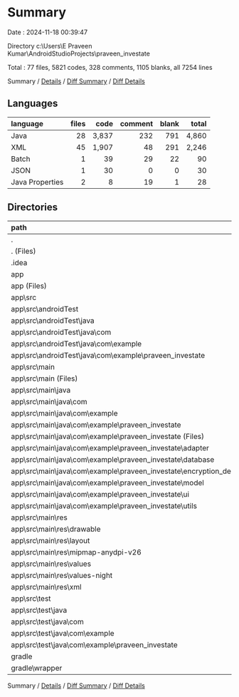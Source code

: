 # Summary

Date : 2024-11-18 00:39:47

Directory c:\\Users\\E Praveen Kumar\\AndroidStudioProjects\\praveen_investate

Total : 77 files,  5821 codes, 328 comments, 1105 blanks, all 7254 lines

Summary / [Details](details.md) / [Diff Summary](diff.md) / [Diff Details](diff-details.md)

## Languages
| language | files | code | comment | blank | total |
| :--- | ---: | ---: | ---: | ---: | ---: |
| Java | 28 | 3,837 | 232 | 791 | 4,860 |
| XML | 45 | 1,907 | 48 | 291 | 2,246 |
| Batch | 1 | 39 | 29 | 22 | 90 |
| JSON | 1 | 30 | 0 | 0 | 30 |
| Java Properties | 2 | 8 | 19 | 1 | 28 |

## Directories
| path | files | code | comment | blank | total |
| :--- | ---: | ---: | ---: | ---: | ---: |
| . | 77 | 5,821 | 328 | 1,105 | 7,254 |
| . (Files) | 2 | 42 | 47 | 22 | 111 |
| .idea | 8 | 85 | 0 | 0 | 85 |
| app | 66 | 5,689 | 280 | 1,082 | 7,051 |
| app (Files) | 1 | 30 | 0 | 0 | 30 |
| app\\src | 65 | 5,659 | 280 | 1,082 | 7,021 |
| app\\src\\androidTest | 1 | 15 | 6 | 5 | 26 |
| app\\src\\androidTest\\java | 1 | 15 | 6 | 5 | 26 |
| app\\src\\androidTest\\java\\com | 1 | 15 | 6 | 5 | 26 |
| app\\src\\androidTest\\java\\com\\example | 1 | 15 | 6 | 5 | 26 |
| app\\src\\androidTest\\java\\com\\example\\praveen_investate | 1 | 15 | 6 | 5 | 26 |
| app\\src\\main | 63 | 5,635 | 269 | 1,074 | 6,978 |
| app\\src\\main (Files) | 1 | 46 | 0 | 6 | 52 |
| app\\src\\main\\java | 26 | 3,813 | 221 | 783 | 4,817 |
| app\\src\\main\\java\\com | 26 | 3,813 | 221 | 783 | 4,817 |
| app\\src\\main\\java\\com\\example | 26 | 3,813 | 221 | 783 | 4,817 |
| app\\src\\main\\java\\com\\example\\praveen_investate | 26 | 3,813 | 221 | 783 | 4,817 |
| app\\src\\main\\java\\com\\example\\praveen_investate (Files) | 1 | 61 | 3 | 14 | 78 |
| app\\src\\main\\java\\com\\example\\praveen_investate\\adapter | 5 | 666 | 40 | 113 | 819 |
| app\\src\\main\\java\\com\\example\\praveen_investate\\database | 1 | 80 | 4 | 18 | 102 |
| app\\src\\main\\java\\com\\example\\praveen_investate\\encryption_decryption | 1 | 67 | 26 | 25 | 118 |
| app\\src\\main\\java\\com\\example\\praveen_investate\\model | 4 | 254 | 5 | 74 | 333 |
| app\\src\\main\\java\\com\\example\\praveen_investate\\ui | 13 | 2,633 | 143 | 522 | 3,298 |
| app\\src\\main\\java\\com\\example\\praveen_investate\\utils | 1 | 52 | 0 | 17 | 69 |
| app\\src\\main\\res | 36 | 1,776 | 48 | 285 | 2,109 |
| app\\src\\main\\res\\drawable | 7 | 251 | 0 | 14 | 265 |
| app\\src\\main\\res\\layout | 20 | 1,396 | 18 | 264 | 1,678 |
| app\\src\\main\\res\\mipmap-anydpi-v26 | 2 | 12 | 0 | 0 | 12 |
| app\\src\\main\\res\\values | 3 | 99 | 3 | 6 | 108 |
| app\\src\\main\\res\\values-night | 1 | 4 | 3 | 0 | 7 |
| app\\src\\main\\res\\xml | 3 | 14 | 24 | 1 | 39 |
| app\\src\\test | 1 | 9 | 5 | 3 | 17 |
| app\\src\\test\\java | 1 | 9 | 5 | 3 | 17 |
| app\\src\\test\\java\\com | 1 | 9 | 5 | 3 | 17 |
| app\\src\\test\\java\\com\\example | 1 | 9 | 5 | 3 | 17 |
| app\\src\\test\\java\\com\\example\\praveen_investate | 1 | 9 | 5 | 3 | 17 |
| gradle | 1 | 5 | 1 | 1 | 7 |
| gradle\\wrapper | 1 | 5 | 1 | 1 | 7 |

Summary / [Details](details.md) / [Diff Summary](diff.md) / [Diff Details](diff-details.md)